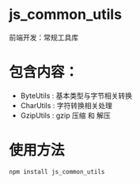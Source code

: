 # js_common_utils
前端开发：常规工具库
# 包含内容：
- ByteUtils : 基本类型与字节相关转换
- CharUtils : 字符转换相关处理
- GzipUtils : gzip 压缩 和 解压

# 使用方法
```
npm install js_common_utils
```
